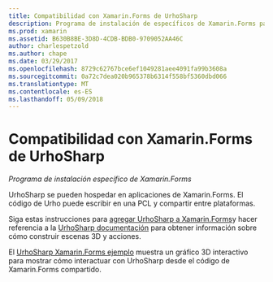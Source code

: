 ```yaml
---
title: Compatibilidad con Xamarin.Forms de UrhoSharp
description: Programa de instalación de específicos de Xamarin.Forms para UrhoSharp.
ms.prod: xamarin
ms.assetid: B630B8BE-3D8D-4CDB-BDB0-9709052AA46C
author: charlespetzold
ms.author: chape
ms.date: 03/29/2017
ms.openlocfilehash: 8729c62767bce6ef1049281aee4091fa99b3608a
ms.sourcegitcommit: 0a72c7dea020b965378b6314f558bf5360dbd066
ms.translationtype: MT
ms.contentlocale: es-ES
ms.lasthandoff: 05/09/2018
---
```

# <a name="urhosharp-xamarinforms-support"></a>Compatibilidad con Xamarin.Forms de UrhoSharp

_Programa de instalación específico de Xamarin.Forms_

UrhoSharp se pueden hospedar en aplicaciones de Xamarin.Forms. El código de Urho puede escribir en una PCL y compartir entre plataformas.

Siga estas instrucciones para [agregar UrhoSharp a Xamarin.Forms](~/xamarin-forms/user-interface/graphics/urhosharp.md)y hacer referencia a la [UrhoSharp documentación](~/graphics-games/urhosharp/using.md) para obtener información sobre cómo construir escenas 3D y acciones.

El [UrhoSharp Xamarin.Forms ejemplo](https://github.com/xamarin/urho-samples/tree/master/FormsSample) muestra un gráfico 3D interactivo para mostrar cómo interactuar con UrhoSharp desde el código de Xamarin.Forms compartido.

